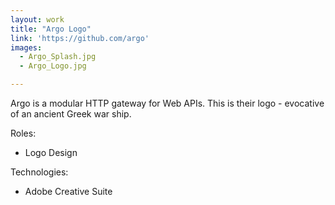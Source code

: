 ```yaml
---
layout: work
title: "Argo Logo"
link: 'https://github.com/argo'
images: 
  - Argo_Splash.jpg
  - Argo_Logo.jpg

---
```


Argo is a modular HTTP gateway for Web APIs. This is their logo - evocative of an ancient Greek war ship. 

Roles:

  * Logo Design
  
Technologies: 

  * Adobe Creative Suite

